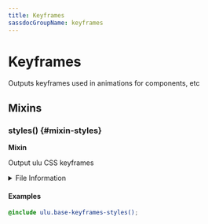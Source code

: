 ```yaml
---
title: Keyframes
sassdocGroupName: keyframes
---
```



# Keyframes

<div class="type-large">

Outputs keyframes used in animations for components, etc

</div>



## Mixins




<div class="sassdoc-item-header">

###  styles() {#mixin-styles}

  <div class="sassdoc-item-header__labels">
    <span class="tag tag--primary"><strong>Mixin</strong></span>
  </div>

</div>

  

Output ulu CSS keyframes
    
    


<details>
  <summary>File Information</summary>
  
- **File:** _keyframes.scss
- **Group:** keyframes
- **Type:** mixin
- **Lines (comments):** 8-10
- **Lines (code):** 12-177

</details>

    

#### Examples

      


``` scss
@include ulu.base-keyframes-styles();
```
  

      
  
  